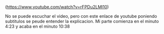 

(https://www.youtube.com/watch?v=rFPDu2LMl10)

 
No se puede escuchar el video, pero con este enlace de youtube poniendo subtitulos se peude entender la explicacion. Mi parte comienza en 
 el minuto 4:23 y acaba en el minuto 10:38 
